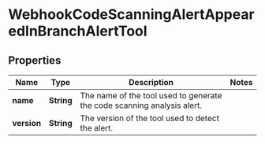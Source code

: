 

# WebhookCodeScanningAlertAppearedInBranchAlertTool


## Properties

| Name | Type | Description | Notes |
|------------ | ------------- | ------------- | -------------|
|**name** | **String** | The name of the tool used to generate the code scanning analysis alert. |  |
|**version** | **String** | The version of the tool used to detect the alert. |  |



